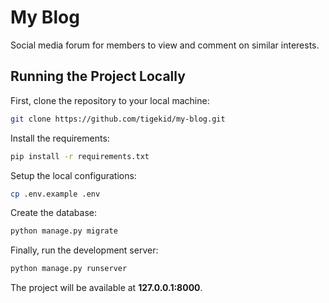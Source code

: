 # My Blog

Social media forum for members to view and comment on similar interests.

## Running the Project Locally

First, clone the repository to your local machine:

```bash
git clone https://github.com/tigekid/my-blog.git
```

Install the requirements:

```bash
pip install -r requirements.txt
```

Setup the local configurations:

```bash
cp .env.example .env
```

Create the database:

```bash
python manage.py migrate
```

Finally, run the development server:

```bash
python manage.py runserver
```

The project will be available at **127.0.0.1:8000**.